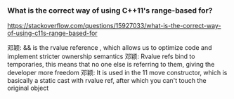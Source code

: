 ### What is the correct way of using C++11's range-based for?

https://stackoverflow.com/questions/15927033/what-is-the-correct-way-of-using-c11s-range-based-for


邓颖:
&& is the rvalue reference , which allows us to optimize code and implement stricter ownership semantics
邓颖:
Rvalue refs bind to temporaries, this means that no one else is referring to them, giving the developer more freedom
邓颖:
It is used in the 11 move constructor, which is basically a static cast with rvalue ref, after which you can't touch the original object